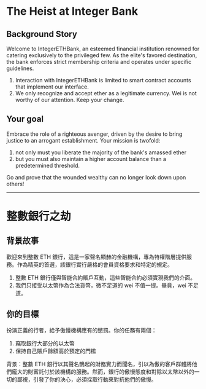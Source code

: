 # The Heist at Integer Bank

## Background Story

Welcome to IntegerETHBank, an esteemed financial institution renowned for catering exclusively to the privileged few. As the elite's favored destination, the bank enforces strict membership criteria and operates under
specific guidelines.

1. Interaction with IntegerETHBank is limited to smart contract accounts that implement our interface.
2. We only recognize and accept ether as a legitimate currency. Wei is not worthy of our attention. Keep your change.

## Your goal

Embrace the role of a righteous avenger, driven by the desire to bring justice to an arrogant establishment. Your mission is twofold:

1. not only must you liberate the majority of the bank's amassed ether
2. but you must also maintain a higher account balance than a predetermined threshold.

Go and prove that the wounded wealthy can no longer look down upon others!

---

# 整數銀行之劫

## 背景故事

歡迎來到整數 ETH 銀行，這是一家聲名顯赫的金融機構，專為特權階層提供服務。作為精英的首選，該銀行實行嚴格的會員資格要求和特定的規定。

1. 整數 ETH 銀行僅與智能合約賬戶互動，這些智能合約必須實現我們的介面。
2. 我們只接受以太幣作為合法貨幣，微不足道的 wei 不值一提。畢竟，wei 不足道。

## 你的目標

扮演正義的行者，給予傲慢機構應有的懲罰。你的任務有兩個：

1. 竊取銀行大部分的以太幣
2. 保持自己賬戶餘額高於預定的門檻

背景：整數 ETH 銀行以其聲名鵲起的財務實力而聞名，引以為傲的客戶群體將他們龐大的財富託付於該機構的服務。然而，銀行的傲慢態度和對除以太幣以外的一切的鄙視，引發了你的決心，必須採取行動來對抗他們的傲慢。
